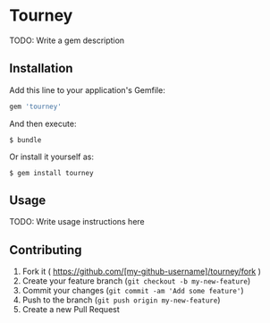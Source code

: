 # Tourney

TODO: Write a gem description

## Installation

Add this line to your application's Gemfile:

```ruby
gem 'tourney'
```

And then execute:

    $ bundle

Or install it yourself as:

    $ gem install tourney

## Usage

TODO: Write usage instructions here

## Contributing

1. Fork it ( https://github.com/[my-github-username]/tourney/fork )
2. Create your feature branch (`git checkout -b my-new-feature`)
3. Commit your changes (`git commit -am 'Add some feature'`)
4. Push to the branch (`git push origin my-new-feature`)
5. Create a new Pull Request
